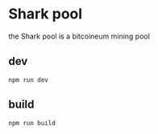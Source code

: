 # Shark pool
the Shark pool is a bitcoineum mining pool

## dev

```
npm run dev
```

## build

```
npm run build
```
